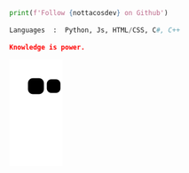 ```python
print(f'Follow {nottacosdev} on Github')
```

```python
Languages  :  Python, Js, HTML/CSS, C#, C++
```

```json
Knowledge is power.
```

<img src="https://github.com/NotTacosdev/NotTacosdev/blob/output/github-contribution-grid-snake.svg" alt="snake"></a>
